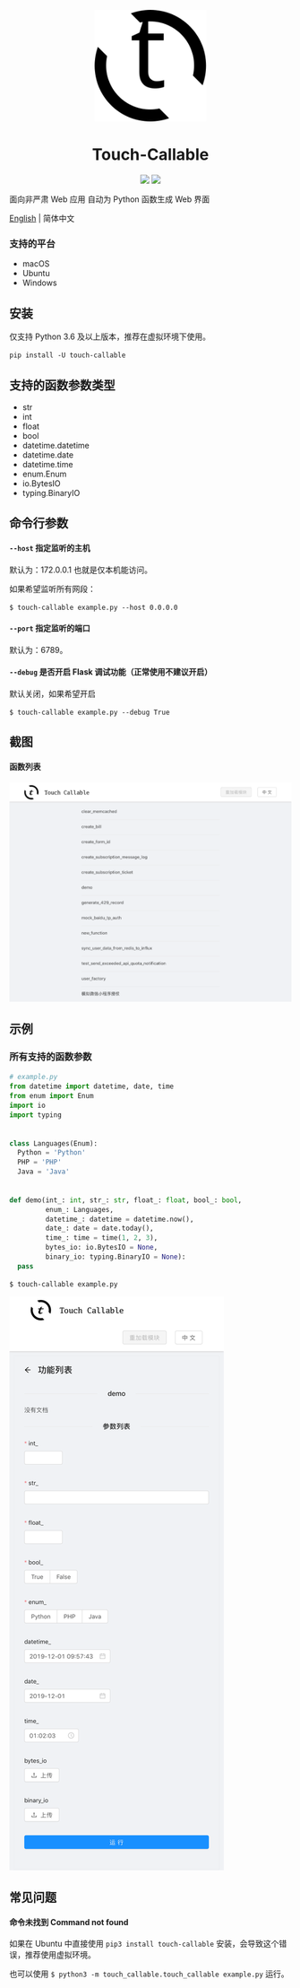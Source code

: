 <p align="center">
  <img width="200" src="./touch-callable.svg">
</p>

<h1 align="center">Touch-Callable</h1>

<p align="center">
  <image src="https://img.shields.io/pypi/v/touch-callable.svg" />
  <image src="https://img.shields.io/pypi/dm/touch-callable.svg" />
</p>

面向非严肃 Web 应用
自动为 Python 函数生成 Web 界面

[English](./README.md) | 简体中文

### 支持的平台

- macOS
- Ubuntu
- Windows

## 安装

仅支持 Python 3.6 及以上版本，推荐在虚拟环境下使用。

`pip install -U touch-callable`

## 支持的函数参数类型

- str
- int
- float
- bool
- datetime.datetime
- datetime.date
- datetime.time
- enum.Enum
- io.BytesIO
- typing.BinaryIO

## 命令行参数

#### `--host` 指定监听的主机

默认为：172.0.0.1 也就是仅本机能访问。

如果希望监听所有网段：

`$ touch-callable example.py --host 0.0.0.0`

#### `--port` 指定监听的端口

默认为：6789。

#### `--debug` 是否开启 Flask 调试功能（正常使用不建议开启）

默认关闭，如果希望开启

`$ touch-callable example.py --debug True`

## 截图

#### 函数列表

![callables](https://raw.githubusercontent.com/pengwk/touch-callable/master/callables_zh_cn.png)

## 示例

### 所有支持的函数参数

```python
# example.py
from datetime import datetime, date, time
from enum import Enum
import io
import typing


class Languages(Enum):
  Python = 'Python'
  PHP = 'PHP'
  Java = 'Java'


def demo(int_: int, str_: str, float_: float, bool_: bool,
         enum_: Languages,
         datetime_: datetime = datetime.now(),
         date_: date = date.today(),
         time_: time = time(1, 2, 3),
         bytes_io: io.BytesIO = None,
         binary_io: typing.BinaryIO = None):
  pass
```

`$ touch-callable example.py`

![demo_with_reponsive_ui](https://raw.githubusercontent.com/pengwk/touch-callable/master/demo_all_args_with_responsive_ui_zh_cn.png)

## 常见问题

#### 命令未找到 Command not found

如果在 Ubuntu 中直接使用 `pip3 install touch-callable` 安装，会导致这个错误，推荐使用虚拟环境。

也可以使用 `$ python3 -m touch_callable.touch_callable example.py` 运行。



